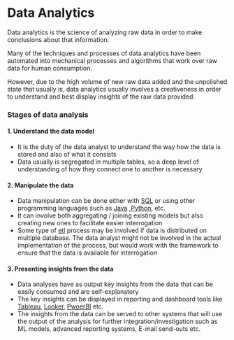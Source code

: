 # Data Analytics

Data analytics is the science of analyzing raw data in order to make conclusions about that information. 

Many of the techniques and processes of data analytics have been automated into mechanical processes and algorithms that work over raw data for human consumption.

However, due to the high volume of new raw data added and the unpolished state that usually is, data analytics usually involves a creativeness in order to understand and best display insights of the raw data provided.

### Stages of data analysis

#### 1. **Understand the data model**

- It is the duty of the data analyst to understand the way how the data is stored and also of what it consists
- Data usually is segregated in multiple tables, so a deep level of understanding of how they connect one to another is necessary

#### 2. **Manipulate the data**

- Data manipulation can be done either with [SQL](https://en.wikipedia.org/wiki/SQL) or using other programming languages such as [Java](https://en.wikipedia.org/wiki/Java_(programming_language)) ,[Python](https://en.wikipedia.org/wiki/Python_(programming_language)), etc.
- It can involve both aggregating / joining existing models but also creating new ones to facilitate easier interrogation
- Some type of [etl] process may be involved if data is distributed on multiple database. The data analyst might not be involved in the actual implementation of the process, but would work with the framework to ensure that the data is available for interrogation

#### 3. **Presenting insights from the data**

- Data analyses have as output key insights from the data that can be easily consumed and are self-explanatory
- The key insights can be displayed in reporting and dashboard tools like [Tableau](https://www.tableau.com/), [Looker](https://looker.com/), [PwoerBI](https://powerbi.microsoft.com/en-us/) etc.
- The insights from the data can be served to other systems that will use the output of the analysis for further integration/investigation such as ML models, advanced reporting systems, E-mail send-outs etc.  

[//begin]: # "Autogenerated link references for markdown compatibility"
[etl]: etl "Extract, transform, load"
[//end]: # "Autogenerated link references"
   

